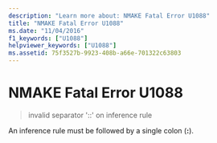 ```yaml
---
description: "Learn more about: NMAKE Fatal Error U1088"
title: "NMAKE Fatal Error U1088"
ms.date: "11/04/2016"
f1_keywords: ["U1088"]
helpviewer_keywords: ["U1088"]
ms.assetid: 75f3527b-9923-408b-a66e-701322c63803
---
```

# NMAKE Fatal Error U1088

> invalid separator '::' on inference rule

An inference rule must be followed by a single colon (**:**).
